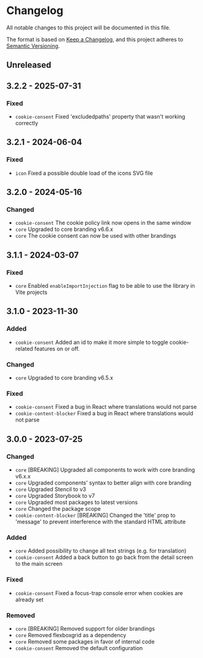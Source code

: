 # Changelog

All notable changes to this project will be documented in this file.

The format is based on [Keep a Changelog](http://keepachangelog.com/),
and this project adheres to [Semantic Versioning](https://semver.org/).


## Unreleased


## 3.2.2 - 2025-07-31

### Fixed
- `cookie-consent` Fixed 'excludedpaths' property that wasn't working correctly


## 3.2.1 - 2024-06-04

### Fixed
- `icon` Fixed a possible double load of the icons SVG file


## 3.2.0 - 2024-05-16

### Changed
- `cookie-consent` The cookie policy link now opens in the same window
- `core` Upgraded to core branding v6.6.x
- `core` The cookie consent can now be used with other brandings


## 3.1.1 - 2024-03-07

### Fixed
- `core` Enabled `enableImportInjection` flag to be able to use the library in Vite projects


## 3.1.0 - 2023-11-30

### Added
- `cookie-consent` Added an id to make it more simple to toggle cookie-related features on or off.

### Changed
- `core` Upgraded to core branding v6.5.x

### Fixed
- `cookie-consent` Fixed a bug in React where translations would not parse
- `cookie-content-blocker` Fixed a bug in React where translations would not parse


## 3.0.0 - 2023-07-25

### Changed
- `core` [BREAKING] Upgraded all components to work with core branding v6.x.x
- `core` Upgraded components' syntax to better align with core branding
- `core` Upgraded Stencil to v3
- `core` Upgraded Storybook to v7
- `core` Upgraded most packages to latest versions
- `core` Changed the package scope
- `cookie-content-blocker` [BREAKING] Changed the 'title' prop to 'message' to prevent interference with the standard HTML attribute

### Added
- `core` Added possibility to change all text strings (e.g. for translation)
- `cookie-consent` Added a back button to go back from the detail screen to the main screen

### Fixed
- `cookie-consent` Fixed a focus-trap console error when cookies are already set

### Removed
- `core` [BREAKING] Removed support for older brandings
- `core` Removed flexboxgrid as a dependency
- `core` Removed some packages in favor of internal code
- `cookie-consent` Removed the default configuration
